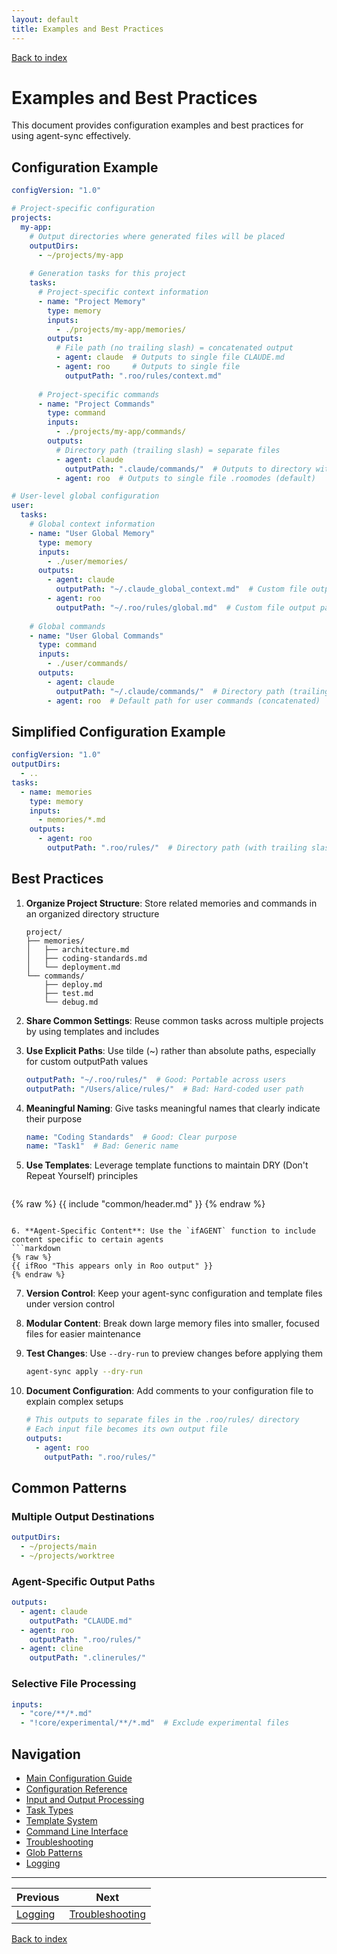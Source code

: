 ```yaml
---
layout: default
title: Examples and Best Practices
---
```


[Back to index](index.md)

# Examples and Best Practices

This document provides configuration examples and best practices for using agent-sync effectively.

## Configuration Example

```yaml
configVersion: "1.0"

# Project-specific configuration
projects:
  my-app:
    # Output directories where generated files will be placed
    outputDirs:
      - ~/projects/my-app
      
    # Generation tasks for this project
    tasks:
      # Project-specific context information
      - name: "Project Memory"
        type: memory
        inputs:
          - ./projects/my-app/memories/
        outputs:
          # File path (no trailing slash) = concatenated output
          - agent: claude  # Outputs to single file CLAUDE.md
          - agent: roo     # Outputs to single file
            outputPath: ".roo/rules/context.md"
          
      # Project-specific commands
      - name: "Project Commands"
        type: command
        inputs:
          - ./projects/my-app/commands/
        outputs:
          # Directory path (trailing slash) = separate files
          - agent: claude
            outputPath: ".claude/commands/"  # Outputs to directory with separate files
          - agent: roo  # Outputs to single file .roomodes (default)

# User-level global configuration
user:
  tasks:
    # Global context information
    - name: "User Global Memory"
      type: memory
      inputs:
        - ./user/memories/
      outputs:
        - agent: claude
          outputPath: "~/.claude_global_context.md"  # Custom file output path (concatenated)
        - agent: roo
          outputPath: "~/.roo/rules/global.md"  # Custom file output path (concatenated)
          
    # Global commands
    - name: "User Global Commands"
      type: command
      inputs:
        - ./user/commands/
      outputs:
        - agent: claude
          outputPath: "~/.claude/commands/"  # Directory path (trailing slash) = separate files
        - agent: roo  # Default path for user commands (concatenated)
```

## Simplified Configuration Example

```yaml
configVersion: "1.0"
outputDirs:
  - ..
tasks:
  - name: memories
    type: memory
    inputs:
      - memories/*.md
    outputs:
      - agent: roo
        outputPath: ".roo/rules/"  # Directory path (with trailing slash) for separate files
```

## Best Practices

1. **Organize Project Structure**: Store related memories and commands in an organized directory structure
   ```
   project/
   ├── memories/
   │   ├── architecture.md
   │   ├── coding-standards.md
   │   └── deployment.md
   └── commands/
       ├── deploy.md
       ├── test.md
       └── debug.md
   ```

2. **Share Common Settings**: Reuse common tasks across multiple projects by using templates and includes

3. **Use Explicit Paths**: Use tilde (~) rather than absolute paths, especially for custom outputPath values
   ```yaml
   outputPath: "~/.roo/rules/"  # Good: Portable across users
   outputPath: "/Users/alice/rules/"  # Bad: Hard-coded user path
   ```

4. **Meaningful Naming**: Give tasks meaningful names that clearly indicate their purpose
   ```yaml
   name: "Coding Standards"  # Good: Clear purpose
   name: "Task1"  # Bad: Generic name
   ```

5. **Use Templates**: Leverage template functions to maintain DRY (Don't Repeat Yourself) principles
   ```markdown
{% raw %}
   {{ include "common/header.md" }}
{% endraw %}
   ```

6. **Agent-Specific Content**: Use the `ifAGENT` function to include content specific to certain agents
   ```markdown
{% raw %}
   {{ ifRoo "This appears only in Roo output" }}
{% endraw %}
   ```

7. **Version Control**: Keep your agent-sync configuration and template files under version control

8. **Modular Content**: Break down large memory files into smaller, focused files for easier maintenance

9. **Test Changes**: Use `--dry-run` to preview changes before applying them
   ```bash
   agent-sync apply --dry-run
   ```

10. **Document Configuration**: Add comments to your configuration file to explain complex setups
    ```yaml
    # This outputs to separate files in the .roo/rules/ directory
    # Each input file becomes its own output file
    outputs:
      - agent: roo
        outputPath: ".roo/rules/"
    ```

## Common Patterns

### Multiple Output Destinations

```yaml
outputDirs:
  - ~/projects/main
  - ~/projects/worktree
```

### Agent-Specific Output Paths

```yaml
outputs:
  - agent: claude
    outputPath: "CLAUDE.md"
  - agent: roo
    outputPath: ".roo/rules/"
  - agent: cline
    outputPath: ".clinerules/"
```

### Selective File Processing

```yaml
inputs:
  - "core/**/*.md"
  - "!core/experimental/**/*.md"  # Exclude experimental files
```

## Navigation

- [Main Configuration Guide](config.md)
- [Configuration Reference](config-reference.md)
- [Input and Output Processing](input-output.md)
- [Task Types](task-types.md)
- [Template System](templates.md)
- [Command Line Interface](cli.md)
- [Troubleshooting](troubleshooting.md)
- [Glob Patterns](glob-patterns.md)
- [Logging](logging.md)

---

| Previous | Next |
|----------|------|
| [Logging](logging.md) | [Troubleshooting](troubleshooting.md) |

[Back to index](index.md)